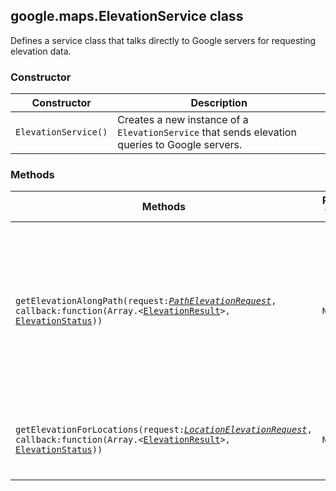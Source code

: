 <h2 id="ElevationService">
google.maps.ElevationService
class
</h2><p>Defines a service class that talks directly to Google servers for requesting elevation data.</p><h3>Constructor</h3><table summary="class ElevationService - Constructor" width="100%">
<thead>
<tr><th>Constructor</th>
<th>Description</th>
</tr></thead>
<tbody>
<tr>
<td><code>ElevationService()</code></td>
<td>Creates a new instance of a <code>ElevationService</code> that sends elevation queries to Google servers.</td>
</tr>
</tbody>
</table><h3>Methods</h3><table summary="class ElevationService - Methods" width="100%">
<thead>
<tr><th>Methods</th>
<th>Return Value</th>
<th>Description</th>
</tr></thead>
<tbody>
<tr>
<td><code>getElevationAlongPath(request:<a href="#PathElevationRequest"><em>PathElevationRequest</em></a>, callback:function(Array.&lt;<a href="#ElevationResult">ElevationResult</a>&gt;, <a href="#ElevationStatus">ElevationStatus</a>))</code></td>
<td><code>None</code></td>
<td>Makes an elevation request along a path, where the elevation data are returned as distance-based samples along that path.</td>
</tr>
<tr>
<td><code>getElevationForLocations(request:<a href="#LocationElevationRequest"><em>LocationElevationRequest</em></a>, callback:function(Array.&lt;<a href="#ElevationResult">ElevationResult</a>&gt;, <a href="#ElevationStatus">ElevationStatus</a>))</code></td>
<td><code>None</code></td>
<td>Makes an elevation request for a list of discrete locations.</td>
</tr>
</tbody>
</table>